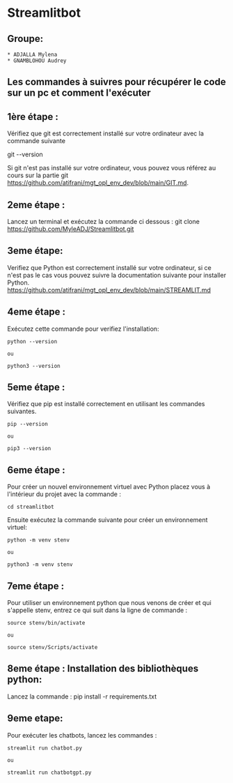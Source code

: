 # Streamlitbot

## Groupe:
    * ADJALLA Mylena
    * GNAMBLOHOU Audrey

## Les commandes à suivres pour récupérer le code sur un pc et comment l'exécuter

## 1ère étape :
 
Vérifiez que git est correctement installé sur votre ordinateur avec la commande suivante
  
  git --version

Si git n'est pas installé sur votre ordinateur, vous pouvez vous référez au cours sur la partie git https://github.com/atifrani/mgt_opl_env_dev/blob/main/GIT.md.

## 2eme étape :
Lancez un terminal et exécutez la commande ci dessous :
    git clone https://github.com/MyleADJ/Streamlitbot.git

## 3eme étape:

Verifiez que Python est correctement installé sur votre ordinateur, si ce n'est pas le cas vous pouvez suivre la documentation suivante pour installer Python. https://github.com/atifrani/mgt_opl_env_dev/blob/main/STREAMLIT.md

## 4eme étape :

Exécutez cette commande pour verifiez l'installation:

    python --version

    ou 

    python3 --version

## 5eme étape :


Vérifiez que pip est installé correctement en utilisant les commandes suivantes.

    pip --version

    ou

    pip3 --version

## 6eme étape :

Pour créer un nouvel environnement virtuel avec Python placez vous à l'intérieur du projet avec la commande :

    cd streamlitbot

Ensuite exécutez la commande suivante pour créer un environnement virtuel:

    python -m venv stenv

    ou 

    python3 -m venv stenv

## 7eme étape :
Pour utiliser un environnement python que nous venons de créer et qui s'appelle stenv, entrez ce qui suit dans la ligne de commande :

    source stenv/bin/activate 

    ou 

    source stenv/Scripts/activate 

## 8eme étape : Installation des bibliothèques python:

Lancez la commande :
    pip install -r requirements.txt

## 9eme etape:

Pour exécuter les chatbots, lancez les commandes :

    streamlit run chatbot.py

    ou 

    streamlit run chatbotgpt.py